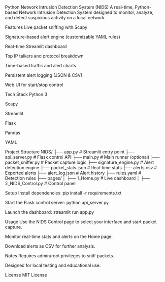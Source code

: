 Python Network Intrusion Detection System (NIDS)
A real-time, Python-based Network Intrusion Detection System designed to monitor, analyze, and detect suspicious activity on a local network.

Features
Live packet sniffing with Scapy

Signature-based alert engine (customizable YAML rules)

Real-time Streamlit dashboard

Top IP talkers and protocol breakdown

Time-based traffic and alert charts

Persistent alert logging (JSON & CSV)

Web UI for start/stop control

Tech Stack
Python 3

Scapy

Streamlit

Flask

Pandas

YAML

Project Structure
NIDS/
├── app.py # Streamlit entry point
├── api_server.py # Flask control API
├── main.py # Main runner (optional)
├── packet_sniffer.py # Packet capture logic
├── signature_engine.py # Alert detection engine
├── packet_stats.json # Real-time stats
├── alerts.csv # Exported alerts
├── alert_log.json # Alert history
├── rules.yaml # Detection rules
├── pages/
│ ├── 1_Home.py # Live dashboard
│ ├── 2_NIDS_Control.py # Control panel

Setup
Install dependencies:
pip install -r requirements.txt

Start the Flask control server:
python api_server.py

Launch the dashboard:
streamlit run app.py

Usage
Use the NIDS Control page to select your interface and start packet capture.

Monitor real-time stats and alerts on the Home page.

Download alerts as CSV for further analysis.

Notes
Requires admin/root privileges to sniff packets.

Designed for local testing and educational use.

License
MIT License
